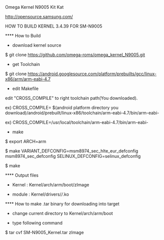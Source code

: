 Omega Kernel N9005 Kit Kat

http://opensource.samsung.com/

HOW TO BUILD KERNEL 3.4.39 FOR SM-N9005


**** How to Build

- download kernel source

$ git clone https://github.com/omega-roms/omega_kernel_N9005.git


- get Toolchain

$ git clone https://android.googlesource.com/platform/prebuilts/gcc/linux-x86/arm/arm-eabi-4.7


- edit Makefile

edit "CROSS_COMPILE" to right toolchain path(You downloaded).

ex) CROSS_COMPILE= $(android platform directory you download)/android/prebuilt/linux-x86/toolchain/arm-eabi-4.7/bin/arm-eabi-

ex) CROSS_COMPILE=/usr/local/toolchain/arm-eabi-4.7/bin/arm-eabi-


- make

$ export ARCH=arm

$ make VARIANT_DEFCONFIG=msm8974_sec_hlte_eur_defconfig msm8974_sec_defconfig SELINUX_DEFCONFIG=selinux_defconfig

$ make



**** Output files

- Kernel : Kernel/arch/arm/boot/zImage

- module : Kernel/drivers/*/*.ko



**** How to make .tar binary for downloading into target

- change current directory to Kernel/arch/arm/boot

- type following command

$ tar cvf SM-N9005_Kernel.tar zImage














